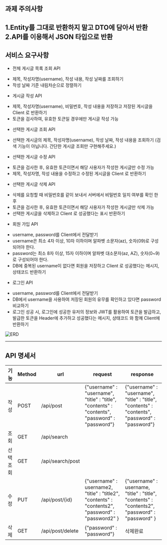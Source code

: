 ## 과제 주의사항
1.Entity를 그대로 반환하지 말고 DTO에 담아서 반환
2.API를 이용해서 JSON 타입으로 반환
------------
## 서비스 요구사항
- 전체 게시글 목록 조회 API
 + 제목, 작성자명(username), 작성 내용, 작성 날짜를 조회하기
 + 작성 날짜 기준 내림차순으로 정렬하기
- 게시글 작성 API
 + 제목, 작성자명(username), 비밀번호, 작성 내용을 저장하고 저장된 게시글을 Client 로 반환하기
 + 토큰을 검사하여, 유효한 토큰일 경우에만 게시글 작성 가능
- 선택한 게시글 조회 API
 + 선택한 게시글의 제목, 작성자명(username), 작성 날짜, 작성 내용을 조회하기 (검색 기능이 아닙니다. 간단한 게시글 조회만 구현해주세요.)
- 선택한 게시글 수정 API
 + 토큰을 검사한 후, 유효한 토큰이면서 해당 사용자가 작성한 게시글만 수정 가능
 + 제목, 작성자명, 작성 내용을 수정하고 수정된 게시글을 Client 로 반환하기
- 선택한 게시글 삭제 API
 + 삭제를 요청할 때 비밀번호를 같이 보내서 서버에서 비밀번호 일치 여부를 확인 한 후
 + 토큰을 검사한 후, 유효한 토큰이면서 해당 사용자가 작성한 게시글만 삭제 가능
 + 선택한 게시글을 삭제하고 Client 로 성공했다는 표시 반환하기
- 회원 가입 API
 + username, password를 Client에서 전달받기
 + username은 최소 4자 이상, 10자 이하이며 알파벳 소문자(az), 숫자(09)로 구성되어야 한다.
 + password는 최소 8자 이상, 15자 이하이며 알파벳 대소문자(az, AZ), 숫자(0~9)로 구성되어야 한다.
 + DB에 중복된 username이 없다면 회원을 저장하고 Client 로 성공했다는 메시지, 상태코드 반환하기
- 로그인 API
 + username, password를 Client에서 전달받기
 + DB에서 username을 사용하여 저장된 회원의 유무를 확인하고 있다면 password 비교하기
 + 로그인 성공 시, 로그인에 성공한 유저의 정보와 JWT를 활용하여 토큰을 발급하고, 발급한 토큰을 Header에 추가하고 성공했다는 메시지, 상태코드 와 함께 Client에 반환하기

![ERD](https://user-images.githubusercontent.com/122071252/220853279-0240dedd-83b2-463b-a9e9-f404dfa99e94.jpg)

------------------------
## API 명세서

|기능|Method| url              | request                                                                                              |response|
|-----|--|------------------|------------------------------------------------------------------------------------------------------|---|
|작성|POST| /api/post        | {"username" : "username", "title" : "title",  "contents" : "contents", "password" : "password"}              |{"username" : "username", "title" : "title",  "contents" : "contents", "password" : "password"}|
|조회|GET| /api/search      |||
|선택조회|GET| /api/search/post |||
|수정|PUT| /api/post/{id} | {"username" : username2,    "title" : "title2",   "contents" : "contents2",   "password" : "password2"   } | {"username" : username,    "title" : "title",   "contents" : "contents2",   "password" : "password"   } |
|삭제|GET| /api/post/delete | {"password" : "password"} |삭제완료|
